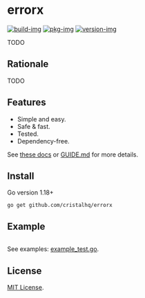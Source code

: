 # errorx

[![build-img]][build-url]
[![pkg-img]][pkg-url]
[![version-img]][version-url]

TODO

## Rationale

TODO

## Features

* Simple and easy.
* Safe & fast.
* Tested.
* Dependency-free.

See [these docs][pkg-url] or [GUIDE.md](GUIDE.md) for more details.

## Install

Go version 1.18+

```
go get github.com/cristalhq/errorx
```

## Example

```go
```

See examples: [example_test.go](example_test.go).

## License

[MIT License](LICENSE).

[build-img]: https://github.com/cristalhq/errorx/workflows/build/badge.svg
[build-url]: https://github.com/cristalhq/errorx/actions
[pkg-img]: https://pkg.go.dev/badge/cristalhq/errorx
[pkg-url]: https://pkg.go.dev/github.com/cristalhq/errorx
[version-img]: https://img.shields.io/github/v/release/cristalhq/errorx
[version-url]: https://github.com/cristalhq/errorx/releases
